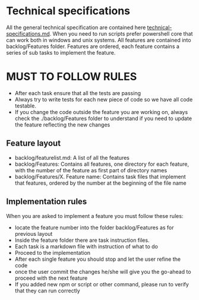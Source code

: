 # Technical specifications

All the general technical specification are contained here [technical-specifications.md](../backlog/technical-specs.md). 
When you need to run scripts prefer powershell core that can work both in windows and unix systems.
All features are contained into backlog/Features folder. Features are ordered, each feature contains a series of sub tasks to implement the feature. 

# MUST TO FOLLOW RULES

- After each task ensure that all the tests are passing
- Always try to write tests for each new piece of code so we have all code testable.
- If you change the code outside the feature you are working on, always check the ./backlog/Features folder to understand if you need to update the feature reflecting the new changes

## Feature layout 

- backlog/featurelist.md: A list of all the features
- backlog/Features: Contains all features, one directory for each feature, with the number of the feature as first part of directory names
- backlog/Features/X. Feature name: Contains task files that implement that features, ordered by the number at the beginning of the file name

## Implementation rules

When you are asked to implement a feature you must follow these rules:

- locate the feature number into the folder backlog/Features as for previous layout 
- Inside the feature folder there are task instruction files.
- Each task is a markdown file with instruction of what to do
- Proceed to the implementation
- After each single feature you should stop and let the user refine the code
- once the user commit the changes he/she will give you the go-ahead to proceed with the next feature
- If you added new npm or script or other command, please run to verify that they can run correctly